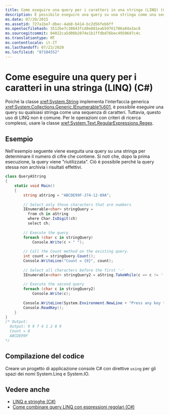 ```yaml
---
title: Come eseguire una query per i caratteri in una stringa (LINQ) (C#)
description: È possibile eseguire una query su una stringa come una sequenza di caratteri in LINQ. In questo esempio C# viene eseguita una query su una stringa per determinare il numero di cifre numeriche che contiene.
ms.date: 07/20/2015
ms.assetid: 727a1be7-dbec-4ab8-b414-bc2d56feb6ff
ms.openlocfilehash: 3512be7c30843fcd8e881eab59761706a84a3ac8
ms.sourcegitcommit: 04022ca5d00b2074e1b1ffdbd76bec4950697c4c
ms.translationtype: MT
ms.contentlocale: it-IT
ms.lasthandoff: 07/23/2020
ms.locfileid: "87104552"
---
```

# <a name="how-to-query-for-characters-in-a-string-linq-c"></a>Come eseguire una query per i caratteri in una stringa (LINQ) (C#)
Poiché la classe <xref:System.String> implementa l'interfaccia generica <xref:System.Collections.Generic.IEnumerable%601>, è possibile eseguire una query su qualsiasi stringa come una sequenza di caratteri. Tuttavia, questo uso di LINQ non è comune. Per le operazioni con criteri di ricerca complessi, usare la classe <xref:System.Text.RegularExpressions.Regex>.  
  
## <a name="example"></a>Esempio  
 Nell'esempio seguente viene eseguita una query su una stringa per determinare il numero di cifre che contiene. Si noti che, dopo la prima esecuzione, la query viene "riutilizzata". Ciò è possibile perché la query stessa non archivia i risultati effettivi.  
  
```csharp  
class QueryAString  
{  
    static void Main()  
    {  
        string aString = "ABCDE99F-J74-12-89A";  
  
        // Select only those characters that are numbers  
        IEnumerable<char> stringQuery =  
          from ch in aString  
          where Char.IsDigit(ch)  
          select ch;  
  
        // Execute the query  
        foreach (char c in stringQuery)  
            Console.Write(c + " ");  
  
        // Call the Count method on the existing query.  
        int count = stringQuery.Count();  
        Console.WriteLine("Count = {0}", count);  
  
        // Select all characters before the first '-'  
        IEnumerable<char> stringQuery2 = aString.TakeWhile(c => c != '-');  
  
        // Execute the second query  
        foreach (char c in stringQuery2)  
            Console.Write(c);  
  
        Console.WriteLine(System.Environment.NewLine + "Press any key to exit");  
        Console.ReadKey();  
    }  
}  
/* Output:  
  Output: 9 9 7 4 1 2 8 9  
  Count = 8  
  ABCDE99F  
*/  
```  
  
## <a name="compiling-the-code"></a>Compilazione del codice  
 Creare un progetto di applicazione console C# con direttive `using` per gli spazi dei nomi System.Linq e System.IO.  
  
## <a name="see-also"></a>Vedere anche

- [LINQ e stringhe (C#)](./linq-and-strings.md)
- [Come combinare query LINQ con espressioni regolari (C#)](./how-to-combine-linq-queries-with-regular-expressions.md)
